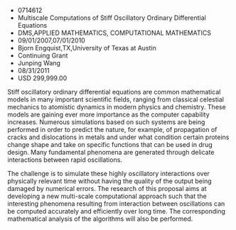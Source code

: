 
* 0714612
* Multiscale Computations of Stiff Oscillatory Ordinary Differential Equations
* DMS,APPLIED MATHEMATICS, COMPUTATIONAL MATHEMATICS
* 09/01/2007,07/01/2010
* Bjorn Engquist,TX,University of Texas at Austin
* Continuing Grant
* Junping Wang
* 08/31/2011
* USD 299,999.00

Stiff oscillatory ordinary differential equations are common mathematical models
in many important scientific fields, ranging from classical celestial mechanics
to atomistic dynamics in modern physics and chemistry. These models are gaining
ever more importance as the computer capability increases. Numerous simulations
based on such systems are being performed in order to predict the nature, for
example, of propagation of cracks and dislocations in metals and under what
condition certain proteins change shape and take on specific functions that can
be used in drug design. Many fundamental phenomena are generated through
delicate interactions between rapid oscillations.

The challenge is to simulate these highly oscillatory interactions over
physically relevant time without having the quality of the output being damaged
by numerical errors. The research of this proposal aims at developing a new
multi-scale computational approach such that the interesting phenomena resulting
from interaction between oscillations can be computed accurately and efficiently
over long time. The corresponding mathematical analysis of the algorithms will
also be performed.
